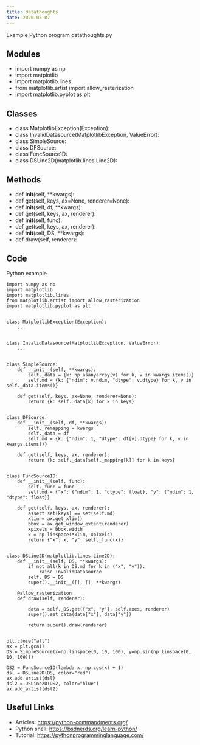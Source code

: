 ```yaml
---
title: datathoughts
date: 2020-05-07
---
```

Example Python program datathoughts.py

## Modules

* import numpy as np
* import matplotlib
* import matplotlib.lines
* from matplotlib.artist import allow_rasterization
* import matplotlib.pyplot as plt

## Classes

* class MatplotlibException(Exception):
* class InvalidDatasource(MatplotlibException, ValueError):
* class SimpleSource:
* class DFSource:
* class FuncSource1D:
* class DSLine2D(matplotlib.lines.Line2D):

## Methods

* def __init__(self, **kwargs):
* def get(self, keys, ax=None, renderer=None):
* def __init__(self, df, **kwargs):
* def get(self, keys, ax, renderer):
* def __init__(self, func):
* def get(self, keys, ax, renderer):
* def __init__(self, DS, **kwargs):
* def draw(self, renderer):

## Code

Python example

    import numpy as np
    import matplotlib
    import matplotlib.lines
    from matplotlib.artist import allow_rasterization
    import matplotlib.pyplot as plt
    
    
    class MatplotlibException(Exception):
        ...
    
    
    class InvalidDatasource(MatplotlibException, ValueError):
        ...
    
    
    class SimpleSource:
        def __init__(self, **kwargs):
            self._data = {k: np.asanyarray(v) for k, v in kwargs.items()}
            self.md = {k: {"ndim": v.ndim, "dtype": v.dtype} for k, v in self._data.items()}
    
        def get(self, keys, ax=None, renderer=None):
            return {k: self._data[k] for k in keys}
    
    
    class DFSource:
        def __init__(self, df, **kwargs):
            self._remapping = kwargs
            self._data = df
            self.md = {k: {"ndim": 1, "dtype": df[v].dtype} for k, v in kwargs.items()}
    
        def get(self, keys, ax, renderer):
            return {k: self._data[self._mapping[k]] for k in keys}
    
    
    class FuncSource1D:
        def __init__(self, func):
            self._func = func
            self.md = {"x": {"ndim": 1, "dtype": float}, "y": {"ndim": 1, "dtype": float}}
    
        def get(self, keys, ax, renderer):
            assert set(keys) == set(self.md)
            xlim = ax.get_xlim()
            bbox = ax.get_window_extent(renderer)
            xpixels = bbox.width
            x = np.linspace(*xlim, xpixels)
            return {"x": x, "y": self._func(x)}
    
    
    class DSLine2D(matplotlib.lines.Line2D):
        def __init__(self, DS, **kwargs):
            if not all(k in DS.md for k in ("x", "y")):
                raise InvalidDatasource
            self._DS = DS
            super().__init__([], [], **kwargs)
    
        @allow_rasterization
        def draw(self, renderer):
    
            data = self._DS.get({"x", "y"}, self.axes, renderer)
            super().set_data(data["x"], data["y"])
    
            return super().draw(renderer)
    
    
    plt.close("all")
    ax = plt.gca()
    DS = SimpleSource(x=np.linspace(0, 10, 100), y=np.sin(np.linspace(0, 10, 100)))
    
    DS2 = FuncSource1D(lambda x: np.cos(x) + 1)
    dsl = DSLine2D(DS, color="red")
    ax.add_artist(dsl)
    dsl2 = DSLine2D(DS2, color="blue")
    ax.add_artist(dsl2)
    

## Useful Links

- Articles: https://python-commandments.org/
- Python shell: https://bsdnerds.org/learn-python/
- Tutorial: https://pythonprogramminglanguage.com/
